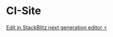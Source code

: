 # CI-Site

[Edit in StackBlitz next generation editor ⚡️](https://stackblitz.com/~/github.com/888jrm/CI-Site)